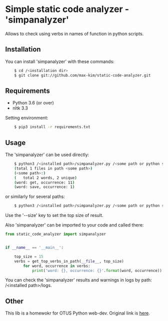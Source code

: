 Simple static code analyzer - 'simpanalyzer'
============================================

Allows to check using verbs in names of function in python scripts.


Installation
------------

You can install 'simpanalyzer' with these commands:
```bash
    $ cd /<installation dir>
    $ git clone git://github.com/max-kim/static-code-analyzer.git
```

Requirements
------------

- Python 3.6 (or over)
- nltk 3.3

Setting environment:
```bash
    $ pip3 install -r requirements.txt
```

Usage
-----

The 'simpanalyzer' can be used directly:
```bash
    $ python3 /<installed path>/simpanalyzer.py /<some path or python script> --size 10
    (total 1 files in path <some path>)
    (<some path>:)
    (   total 2 words, 2 unique)
    (word: get, occurrence: 11)
    (word: save, occurrence: 1)
```

or similarly for several paths:
```bash
    $ python3 /<installed path>/simpanalyzer.py /<some path or python script> /<another path or python script> --size 10
```

Use the '--size' key to set the top size of result.

Also 'simpanalyzer' can be imported to your code and called there:

```python
from static_code_analyzer import simpanalyzer


if __name__ == '__main__':

    top_size = 15
    verbs = get_top_verbs_in_path(__file__, top_size)
        for word, occurrence in verbs:
            print('word: {}, occurrence: {}'.format(word, occurrence))
```

You can check the 'simpanalyzer' results and warnings in logs by path: /\<installed path\>/logs.


Other
-----

This lib is a homewokr for OTUS Python web-dev.
Original link is [here](https://gist.github.com/Melevir/5754a1b553eb11839238e43734d0eb79).
